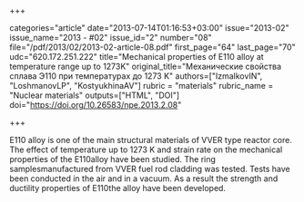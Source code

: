 +++

categories="article"
date="2013-07-14T01:16:53+03:00"
issue="2013-02"
issue_name="2013 - #02"
issue_id="2"
number="08"
file="/pdf/2013/02/2013-02-article-08.pdf"
first_page="64"
last_page="70"
udc="620.172.251.222"
title="Mechanical properties of E110 alloy at temperature range up to 1273K"
original_title="Механические свойства сплава Э110 при температурах до 1273 K"
authors=["IzmalkovIN", "LoshmanovLP", "KostyukhinaAV"]
rubric = "materials"
rubric_name = "Nuclear materials"
outputs=["HTML", "DOI"]
doi="https://doi.org/10.26583/npe.2013.2.08"

+++

E110 alloy is one of the main structural materials of VVER type reactor core. The effect of temperature up to 1273 K and strain rate on the mechanical properties of the E110alloy have been studied. The ring samplesmanufactured from VVER fuel rod cladding was tested. Tests have been conducted in the air and in a vacuum. As a result the strength and ductility properties of E110the alloy have been developed.
